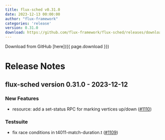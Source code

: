 ```yaml
---
title: flux-sched v0.31.0
date: 2023-12-13 00:00:00
author: "flux-framework"
categories: 'release'
version: 0.31.0
download: https://github.com/flux-framework/flux-sched/releases/download/v0.31.0/flux-sched-0.31.0.tar.gz
---
```


Download from GitHub [here]({{ page.download }})

# Release Notes

flux-sched version 0.31.0 - 2023-12-12
--------------------------------------

### New Features

 * resource: add a set-status RPC for marking vertices up/down ([#1110](https://github.com/flux-framework/flux-sched/issues/1110))

### Testsuite

 * fix race conditions in t4011-match-duration.t ([#1109](https://github.com/flux-framework/flux-sched/issues/1109))

